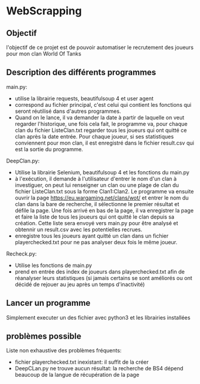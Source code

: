 # WebScrapping

## Objectif
l'objectif de ce projet est de pouvoir automatiser le recrutement des joueurs pour mon clan World Of Tanks

## Description des différents programmes
main.py: 
- utilise la librairie requests, beautifulsoup 4 et user agent
- correspond au fichier principal, c'est celui qui contient les fonctions qui seront réutilisé dans d'autres programmes.
- Quand on le lance, il va demander la date à partir de laquelle on veut regarder l'historique, une fois cela fait, le programme va, pour chaque clan du fichier ListeClan.txt regarder tous les joueurs qui ont quitté ce clan après la date entrée. Pour chaque joueur, si ses statistiques conviennent pour mon clan, il est enregistré dans le fichier result.csv qui est la sortie du programme.

DeepClan.py:
- Utilise la librairie Selenium, beautifulsoup 4 et les fonctions du main.py
- à l'exécution, il demande à l'utilisateur d'entrer le nom d'un clan à investiguer, on peut lui renseigner un clan ou une plage de clan du fichier ListeClan.txt sous la forme Clan1:Clan2. Le programme va ensuite ouvrir la page https://eu.wargaming.net/clans/wot/ et entrer le nom du clan dans la bare de recherche, il sélectionne le premier résultat et défile la page. Une fois arrivé en bas de la page, il va enregistrer la page et faire la liste de tous les joueurs qui ont quitté le clan depuis sa création. Cette liste sera envoyé vers main.py pour être analysé et obtennir un result.csv avec les potentielles recrues.
- enregistre tous les joueurs ayant quitté un clan dans un fichier playerchecked.txt pour ne pas analyser deux fois le même joueur.

Recheck.py:
- Utilise les fonctions de main.py
- prend en entrée des index de joueurs dans playerchecked.txt afin de réanalyser leurs statistiques (si jamais certains se sont améliorés ou ont décidé de rejouer au jeu après un temps d'inactivité)

## Lancer un programme

Simplement executer un des fichier avec python3 et les librairies installées


## problèmes possible
Liste non exhaustive des problèmes fréquents:
- fichier playerchecked.txt inexistant: il suffit de la créer
- DeepCLan.py ne trouve aucun résultat: la recherche de BS4 dépend beaucoup de la langue de récupération de la page